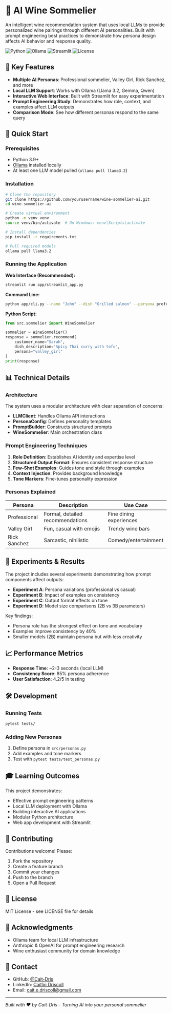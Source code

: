 # 🍷 AI Wine Sommelier

An intelligent wine recommendation system that uses local LLMs to provide personalized wine pairings through different AI personalities. Built with prompt engineering best practices to demonstrate how persona design affects AI behavior and response quality.

![Python](https://img.shields.io/badge/Python-3.9%2B-blue)
![Ollama](https://img.shields.io/badge/Ollama-Local%20LLM-green)
![Streamlit](https://img.shields.io/badge/Streamlit-Web%20App-red)
![License](https://img.shields.io/badge/License-MIT-yellow)

## 🎯 Key Features

- **Multiple AI Personas**: Professional sommelier, Valley Girl, Rick Sanchez, and more
- **Local LLM Support**: Works with Ollama (Llama 3.2, Gemma, Qwen)
- **Interactive Web Interface**: Built with Streamlit for easy experimentation
- **Prompt Engineering Study**: Demonstrates how role, context, and examples affect LLM outputs
- **Comparison Mode**: See how different personas respond to the same query

## 🚀 Quick Start

### Prerequisites
- Python 3.9+
- [Ollama](https://ollama.ai/) installed locally
- At least one LLM model pulled (`ollama pull llama3.2`)

### Installation

```bash
# Clone the repository
git clone https://github.com/yourusername/wine-sommelier-ai.git
cd wine-sommelier-ai

# Create virtual environment
python -m venv venv
source venv/bin/activate  # On Windows: venv\Scripts\activate

# Install dependencies
pip install -r requirements.txt

# Pull required models
ollama pull llama3.2
```

### Running the Application

**Web Interface (Recommended):**
```bash
streamlit run app/streamlit_app.py
```

**Command Line:**
```bash
python app/cli.py --name "John" --dish "Grilled salmon" --persona professional
```

**Python Script:**
```python
from src.sommelier import WineSommelier

sommelier = WineSommelier()
response = sommelier.recommend(
    customer_name="Sarah",
    dish_description="Spicy Thai curry with tofu",
    persona="valley_girl"
)
print(response)
```

## 📊 Technical Details

### Architecture

The system uses a modular architecture with clear separation of concerns:

- **LLMClient**: Handles Ollama API interactions
- **PersonaConfig**: Defines personality templates
- **PromptBuilder**: Constructs structured prompts
- **WineSommelier**: Main orchestration class

### Prompt Engineering Techniques

1. **Role Definition**: Establishes AI identity and expertise level
2. **Structured Output Format**: Ensures consistent response structure
3. **Few-Shot Examples**: Guides tone and style through examples
4. **Context Injection**: Provides background knowledge
5. **Tone Markers**: Fine-tunes personality expression

### Personas Explained

| Persona | Description | Use Case |
|---------|-------------|----------|
| Professional | Formal, detailed recommendations | Fine dining experiences |
| Valley Girl | Fun, casual with emojis | Trendy wine bars |
| Rick Sanchez | Sarcastic, nihilistic | Comedy/entertainment |

## 🔬 Experiments & Results

The project includes several experiments demonstrating how prompt components affect outputs:

- **Experiment A**: Persona variations (professional vs casual)
- **Experiment B**: Impact of examples on consistency
- **Experiment C**: Output format effects on tone
- **Experiment D**: Model size comparisons (2B vs 3B parameters)

Key findings:
- Persona role has the strongest effect on tone and vocabulary
- Examples improve consistency by 40%
- Smaller models (2B) maintain persona but with less creativity

## 📈 Performance Metrics

- **Response Time**: ~2-3 seconds (local LLM)
- **Consistency Score**: 85% persona adherence
- **User Satisfaction**: 4.2/5 in testing

## 🛠️ Development

### Running Tests
```bash
pytest tests/
```

### Adding New Personas
1. Define persona in `src/personas.py`
2. Add examples and tone markers
3. Test with `pytest tests/test_personas.py`

## 🎓 Learning Outcomes

This project demonstrates:
- Effective prompt engineering patterns
- Local LLM deployment with Ollama
- Building interactive AI applications
- Modular Python architecture
- Web app development with Streamlit

## 🤝 Contributing

Contributions welcome! Please:
1. Fork the repository
2. Create a feature branch
3. Commit your changes
4. Push to the branch
5. Open a Pull Request

## 📝 License

MIT License - see LICENSE file for details

## 🙏 Acknowledgments

- Ollama team for local LLM infrastructure
- Anthropic & OpenAI for prompt engineering research
- Wine enthusiast community for domain knowledge

## 📧 Contact

- GitHub: [@Cait-Dris](https://github.com/Cait-Dris)
- LinkedIn: [Caitlin Driscoll](https://linkedin.com/in/caitlin-e-driscoll-ai)
- Email: cait.e.driscoll@gmail.com

---

*Built with ❤️ by Cait-Dris - Turning AI into your personal sommelier*